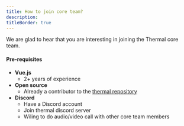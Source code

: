 ```yaml
---
title: How to join core team?
description:
titleBorder: true
---
```


We are glad to hear that you are interesting in joining the Thermal core team.

#### Pre-requisites

- **Vue.js**
  - 2+ years of experience
- **Open source**
  - Already a contributor to the [thermal repository](https://github.com/gitthermal/thermal/)
- **Discord**
  - Have a Discord account
  - Join thermal discord server
  - Wiling to do audio/video call with other core team members
